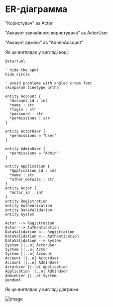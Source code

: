 # ER-дiаграмма

"Користувач" as Actor

"Аккаунт звичайного користувача" as ActorUser

"Аккаунт адмiна" as "AdminAccount"

Як це виглядає у вигляді кодi:
    
    @startuml

    ' hide the spot
    hide circle

    ' avoid problems with angled crows feet
    skinparam linetype ortho

    entity Account {
      *Account_id : int
      *name : str
      *login : str
      *password : str
      *permissions : str
    }

    entity ActorUser {
      *permissions = "User"
    }

    entity AdminUser {
      *permissions = "Admin"
    }

    entity Application {
      *Application_id : int
      *name : str
      *other_details : str  
    }
    entity Actor {
      *Actor_id : int  
    }
    entity Registration
    entity Authentication
    entity DataValidation
    entity System

    Actor --> Registration
    Actor --> Authentication
    DataValidation <-- Registration
    DataValidation <-- Authentication
    DataValidation --> System 
    System ||..o{ ActorUser 
    System ||..o{ Actor 
    System ||..o{ Account
    Account ||..o{ ActorUser 
    Account ||..o{ AdminUser 
    ActorUser ||--o{ Application
    Application ||..o{ AdminUser
    AdminUser ||..o{ System
    @enduml

Як це виглядає у вигляді діаграми:

![image](https://user-images.githubusercontent.com/98806855/167298226-41e9e1c0-2a8a-4e55-a42f-ecc08883b8c0.png)

